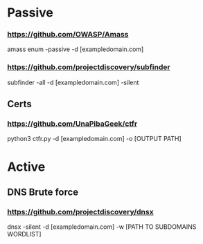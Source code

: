 # Passive
### https://github.com/OWASP/Amass
amass enum -passive -d [exampledomain.com]

### https://github.com/projectdiscovery/subfinder
subfinder -all -d [exampledomain.com] -silent

## Certs
### https://github.com/UnaPibaGeek/ctfr
python3 ctfr.py -d [exampledomain.com] -o [OUTPUT PATH]

# Active
## DNS Brute force

### https://github.com/projectdiscovery/dnsx
 dnsx -silent -d [exampledomain.com] -w [PATH TO SUBDOMAINS WORDLIST]
